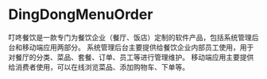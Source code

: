 # DingDongMenuOrder
叮咚餐饮是一款专门为餐饮企业（餐厅、饭店）定制的软件产品，包括系统管理后台和移动端应用两部分。 系统管理后台主要提供给餐饮企业内部员工使用，用于对餐厅的分类、菜品、套餐、订单、员工等进行管理维护。 移动端应用主要提供给消费者使用，可以在线浏览菜品、添加购物车、下单等。
